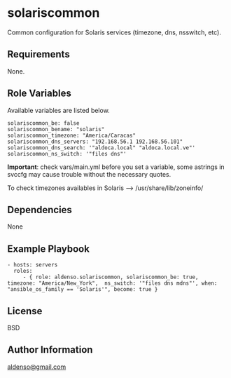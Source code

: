 solariscommon
=============

Common configuration for Solaris services (timezone, dns, nsswitch, etc).

Requirements
------------

None.

Role Variables
--------------

Available variables are listed below.

    solariscommon_be: false
    solariscommon_bename: "solaris"
    solariscommon_timezone: "America/Caracas"
    solariscommon_dns_servers: "192.168.56.1 192.168.56.101"
    solariscommon_dns_search: '"aldoca.local" "aldoca.local.ve"'
    solariscommon_ns_switch: '"files dns"'

**Important**: check vars/main.yml before you set a variable, some astrings in svccfg may cause trouble without the necessary quotes.

To check timezones availables in Solaris --> /usr/share/lib/zoneinfo/

Dependencies
------------

None

Example Playbook
----------------

    - hosts: servers
      roles:
         - { role: aldenso.solariscommon, solariscommon_be: true, timezone: "America/New_York",  ns_switch: '"files dns mdns"', when: "ansible_os_family == 'Solaris'", become: true }


License
-------

BSD

Author Information
------------------

aldenso@gmail.com